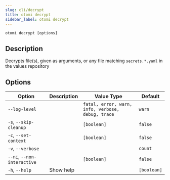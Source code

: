 ```yaml
---
slug: cli/decrypt
title: otomi decrypt
sidebar_label: otomi decrypt
---
```


`otomi decrypt [options]`

## Description

Decrypts file(s), given as arguments, or any file matching `secrets.*.yaml` in the values repository

## Options

| Option                      | Description | Value Type                                        | Default     |
| --------------------------- | ----------- | ------------------------------------------------- | ----------- |
| `--log-level`               |             | `fatal, error, warn, info, verbose, debug, trace` | `warn`      |
| `-s`, `--skip-cleanup`      |             | `[boolean]`                                       | `false`     |
| `-c`, `--set-context`       |             | `[boolean]`                                       | `false`     |
| `-v`, `--verbose`           |             |                                                   | `count`     |
| `--ni`, `--non-interactive` |             | `[boolean]`                                       | `false`     |
| `-h`, `--help`              | Show help   |                                                   | `[boolean]` |
